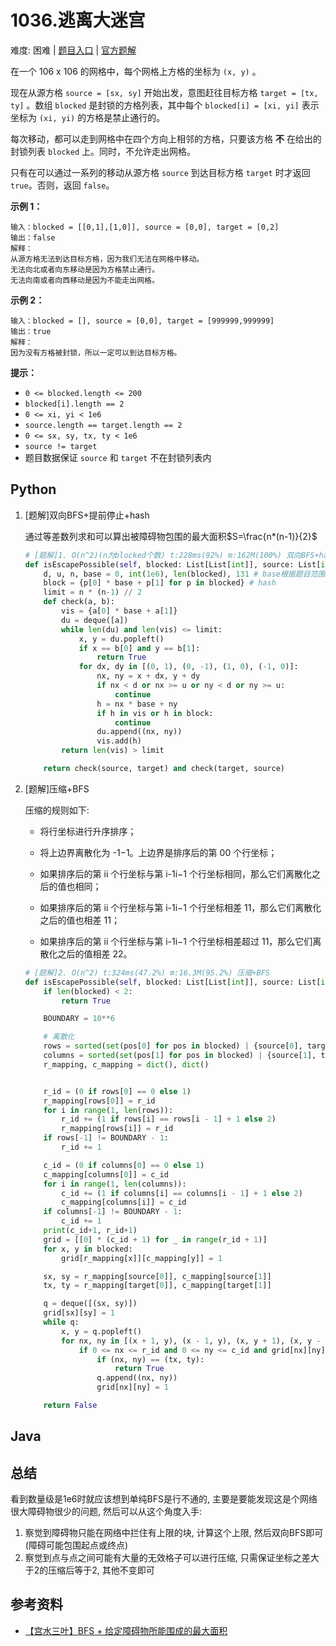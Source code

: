# 1036.逃离大迷宫

难度: 困难 | [题目入口](https://leetcode-cn.com/problems/escape-a-large-maze/) | [官方题解](https://leetcode-cn.com/problems/escape-a-large-maze/solution/tao-chi-da-mi-gong-by-leetcode-solution-qxhz/)

在一个 106 x 106 的网格中，每个网格上方格的坐标为 `(x, y)` 。

现在从源方格 `source = [sx, sy]` 开始出发，意图赶往目标方格 `target = [tx, ty]` 。数组 `blocked` 是封锁的方格列表，其中每个 `blocked[i] = [xi, yi]` 表示坐标为 `(xi, yi)` 的方格是禁止通行的。

每次移动，都可以走到网格中在四个方向上相邻的方格，只要该方格 **不** 在给出的封锁列表 `blocked` 上。同时，不允许走出网格。

只有在可以通过一系列的移动从源方格 `source` 到达目标方格 `target` 时才返回 `true`。否则，返回 `false`。

 

**示例 1：**

```
输入：blocked = [[0,1],[1,0]], source = [0,0], target = [0,2]
输出：false
解释：
从源方格无法到达目标方格，因为我们无法在网格中移动。
无法向北或者向东移动是因为方格禁止通行。
无法向南或者向西移动是因为不能走出网格。
```

**示例 2：**

```
输入：blocked = [], source = [0,0], target = [999999,999999]
输出：true
解释：
因为没有方格被封锁，所以一定可以到达目标方格。
```

 

**提示：**

- `0 <= blocked.length <= 200`
- `blocked[i].length == 2`
- `0 <= xi, yi < 1e6`
- `source.length == target.length == 2`
- `0 <= sx, sy, tx, ty < 1e6`
- `source != target`
- 题目数据保证 `source` 和 `target` 不在封锁列表内

## Python

1. [题解]双向BFS+提前停止+hash

   通过等差数列求和可以算出被障碍物包围的最大面积$S=\frac{n*(n-1)}{2}$

   ```python
   # [题解]1. O(n^2)(n为blocked个数) t:228ms(92%) m:162M(100%) 双向BFS+hash
   def isEscapePossible(self, blocked: List[List[int]], source: List[int], target: List[int]) -> bool:
       d, u, n, base = 0, int(1e6), len(blocked), 131 # base根据题目范围凑一个
       block = {p[0] * base + p[1] for p in blocked} # hash
       limit = n * (n-1) // 2
       def check(a, b):
           vis = {a[0] * base + a[1]}
           du = deque([a])
           while len(du) and len(vis) <= limit:
               x, y = du.popleft()
               if x == b[0] and y == b[1]: 
                   return True
               for dx, dy in [(0, 1), (0, -1), (1, 0), (-1, 0)]:
                   nx, ny = x + dx, y + dy
                   if nx < d or nx >= u or ny < d or ny >= u:
                       continue
                   h = nx * base + ny
                   if h in vis or h in block:
                       continue
                   du.append((nx, ny))
                   vis.add(h)
           return len(vis) > limit
   
       return check(source, target) and check(target, source)
   ```

2. [题解]压缩+BFS

   压缩的规则如下:

   - 将行坐标进行升序排序；

   - 将上边界离散化为 -1−1。上边界是排序后的第 00 个行坐标；

   - 如果排序后的第 ii 个行坐标与第 i-1i−1 个行坐标相同，那么它们离散化之后的值也相同；

   - 如果排序后的第 ii 个行坐标与第 i-1i−1 个行坐标相差 11，那么它们离散化之后的值也相差 11；

   - 如果排序后的第 ii 个行坐标与第 i-1i−1 个行坐标相差超过 11，那么它们离散化之后的值相差 22。

   ```python
   # [题解]2. O(n^2) t:324ms(47.2%) m:16.3M(95.2%) 压缩+BFS
   def isEscapePossible(self, blocked: List[List[int]], source: List[int], target: List[int]) -> bool:
       if len(blocked) < 2:
           return True
   
       BOUNDARY = 10**6
   
       # 离散化
       rows = sorted(set(pos[0] for pos in blocked) | {source[0], target[0]})
       columns = sorted(set(pos[1] for pos in blocked) | {source[1], target[1]})
       r_mapping, c_mapping = dict(), dict()
   
   
       r_id = (0 if rows[0] == 0 else 1)
       r_mapping[rows[0]] = r_id
       for i in range(1, len(rows)):
           r_id += (1 if rows[i] == rows[i - 1] + 1 else 2)
           r_mapping[rows[i]] = r_id
       if rows[-1] != BOUNDARY - 1:
           r_id += 1
   
       c_id = (0 if columns[0] == 0 else 1)
       c_mapping[columns[0]] = c_id
       for i in range(1, len(columns)):
           c_id += (1 if columns[i] == columns[i - 1] + 1 else 2)
           c_mapping[columns[i]] = c_id
       if columns[-1] != BOUNDARY - 1:
           c_id += 1
       print(c_id+1, r_id+1)
       grid = [[0] * (c_id + 1) for _ in range(r_id + 1)]
       for x, y in blocked:
           grid[r_mapping[x]][c_mapping[y]] = 1
   
       sx, sy = r_mapping[source[0]], c_mapping[source[1]]
       tx, ty = r_mapping[target[0]], c_mapping[target[1]]
   
       q = deque([(sx, sy)])
       grid[sx][sy] = 1
       while q:
           x, y = q.popleft()
           for nx, ny in [(x + 1, y), (x - 1, y), (x, y + 1), (x, y - 1)]:
               if 0 <= nx <= r_id and 0 <= ny <= c_id and grid[nx][ny] != 1:
                   if (nx, ny) == (tx, ty):
                       return True
                   q.append((nx, ny))
                   grid[nx][ny] = 1
   
       return False
   ```

## Java



## 总结

看到数量级是1e6时就应该想到单纯BFS是行不通的, 主要是要能发现这是个网络很大障碍物很少的问题, 然后可以从这个角度入手:

1. 察觉到障碍物只能在网络中拦住有上限的块, 计算这个上限, 然后双向BFS即可(障碍可能包围起点或终点)
2. 察觉到点与点之间可能有大量的无效格子可以进行压缩, 只需保证坐标之差大于2的压缩后等于2, 其他不变即可

## 参考资料

- [【宫水三叶】BFS + 给定障碍物所能围成的最大面积](https://leetcode-cn.com/problems/escape-a-large-maze/solution/gong-shui-san-xie-bfs-gei-ding-zhang-ai-8w63o/)